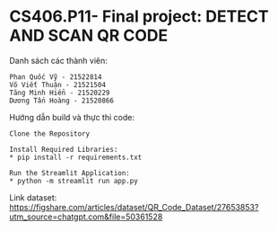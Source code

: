 # CS406.P11- Final project: DETECT AND SCAN QR CODE
Danh sách các thành viên:

    Phan Quốc Vỹ - 21522814
    Võ Viết Thuận - 21521504
    Tăng Minh Hiển - 21520229
    Dương Tấn Hoàng - 21520866

Hướng dẫn build và thực thi code:
  
    Clone the Repository
    
    Install Required Libraries:
    * pip install -r requirements.txt
      
    Run the Streamlit Application:
    * python -m streamlit run app.py

Link dataset: https://figshare.com/articles/dataset/QR_Code_Dataset/27653853?utm_source=chatgpt.com&file=50361528

